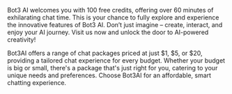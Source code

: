 
Bot3 AI welcomes you with 100 free credits, offering over 60 minutes of exhilarating chat time. This is your chance to fully explore and experience the innovative features of Bot3 AI. Don’t just imagine – create, interact, and enjoy your AI journey. Visit us now and unlock the door to AI-powered creativity!

Bot3AI offers a range of chat packages priced at just $1, $5, or $20, providing a tailored chat experience for every budget. Whether your budget is big or small, there's a package that's just right for you, catering to your unique needs and preferences. Choose Bot3AI for an affordable, smart chatting experience.
